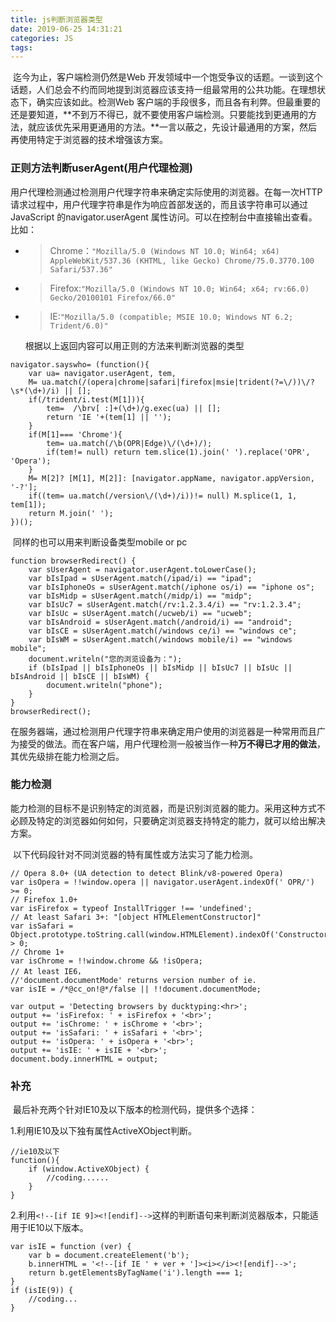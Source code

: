 ```yaml
---
title: js判断浏览器类型
date: 2019-06-25 14:31:21
categories: JS
tags:
---
```


​        迄今为止，客户端检测仍然是Web 开发领域中一个饱受争议的话题。一谈到这个话题，人们总会不约而同地提到浏览器应该支持一组最常用的公共功能。在理想状态下，确实应该如此。检测Web 客户端的手段很多，而且各有利弊。但最重要的还是要知道，**不到万不得已，就不要使用客户端检测。只要能找到更通用的方法，就应该优先采用更通用的方法。**一言以蔽之，先设计最通用的方案，然后再使用特定于浏览器的技术增强该方案。

<!-- more -->

### 正则方法判断userAgent(用户代理检测)

​        用户代理检测通过检测用户代理字符串来确定实际使用的浏览器。在每一次HTTP 请求过程中，用户代理字符串是作为响应首部发送的，而且该字符串可以通过JavaScript 的navigator.userAgent 属性访问。可以在控制台中直接输出查看。比如：

- > Chrome：`"Mozilla/5.0 (Windows NT 10.0; Win64; x64) AppleWebKit/537.36 (KHTML, like Gecko) Chrome/75.0.3770.100 Safari/537.36"`

- > Firefox:`"Mozilla/5.0 (Windows NT 10.0; Win64; x64; rv:66.0) Gecko/20100101 Firefox/66.0"` 

- > IE:`"Mozilla/5.0 (compatible; MSIE 10.0; Windows NT 6.2; Trident/6.0)"`

  根据以上返回内容可以用正则的方法来判断浏览器的类型

```
navigator.sayswho= (function(){
	var ua= navigator.userAgent, tem,
	M= ua.match(/(opera|chrome|safari|firefox|msie|trident(?=\/))\/?\s*(\d+)/i) || [];
	if(/trident/i.test(M[1])){
		tem=  /\brv[ :]+(\d+)/g.exec(ua) || [];
		return 'IE '+(tem[1] || '');
	}
	if(M[1]=== 'Chrome'){
		tem= ua.match(/\b(OPR|Edge)\/(\d+)/);
		if(tem!= null) return tem.slice(1).join(' ').replace('OPR', 'Opera');
	}
	M= M[2]? [M[1], M[2]]: [navigator.appName, navigator.appVersion, '-?'];
	if((tem= ua.match(/version\/(\d+)/i))!= null) M.splice(1, 1, tem[1]);
	return M.join(' ');
})();
```

​        同样的也可以用来判断设备类型mobile or pc

```
function browserRedirect() {
	var sUserAgent = navigator.userAgent.toLowerCase();
	var bIsIpad = sUserAgent.match(/ipad/i) == "ipad";
	var bIsIphoneOs = sUserAgent.match(/iphone os/i) == "iphone os";
	var bIsMidp = sUserAgent.match(/midp/i) == "midp";
	var bIsUc7 = sUserAgent.match(/rv:1.2.3.4/i) == "rv:1.2.3.4";
	var bIsUc = sUserAgent.match(/ucweb/i) == "ucweb";
	var bIsAndroid = sUserAgent.match(/android/i) == "android";
	var bIsCE = sUserAgent.match(/windows ce/i) == "windows ce";
	var bIsWM = sUserAgent.match(/windows mobile/i) == "windows mobile";
	document.writeln("您的浏览设备为：");
	if (bIsIpad || bIsIphoneOs || bIsMidp || bIsUc7 || bIsUc || bIsAndroid || bIsCE || bIsWM) {
		document.writeln("phone");
	}
}
browserRedirect();
```

​        在服务器端，通过检测用户代理字符串来确定用户使用的浏览器是一种常用而且广为接受的做法。而在客户端，用户代理检测一般被当作一种**万不得已才用的做法**，其优先级排在能力检测之后。

### 能力检测

​        能力检测的目标不是识别特定的浏览器，而是识别浏览器的能力。采用这种方式不必顾及特定的浏览器如何如何，只要确定浏览器支持特定的能力，就可以给出解决方案。

​        以下代码段针对不同浏览器的特有属性或方法实习了能力检测。

```
// Opera 8.0+ (UA detection to detect Blink/v8-powered Opera)
var isOpera = !!window.opera || navigator.userAgent.indexOf(' OPR/') >= 0;
// Firefox 1.0+
var isFirefox = typeof InstallTrigger !== 'undefined';   
// At least Safari 3+: "[object HTMLElementConstructor]"
var isSafari = Object.prototype.toString.call(window.HTMLElement).indexOf('Constructor') > 0;
// Chrome 1+
var isChrome = !!window.chrome && !isOpera;              
// At least IE6，
//'document.documentMode' returns version number of ie.
var isIE = /*@cc_on!@*/false || !!document.documentMode;   

var output = 'Detecting browsers by ducktyping:<hr>';
output += 'isFirefox: ' + isFirefox + '<br>';
output += 'isChrome: ' + isChrome + '<br>';
output += 'isSafari: ' + isSafari + '<br>';
output += 'isOpera: ' + isOpera + '<br>';
output += 'isIE: ' + isIE + '<br>';
document.body.innerHTML = output;
```

### 	补充

​        最后补充两个针对IE10及以下版本的检测代码，提供多个选择：

1.利用IE10及以下独有属性ActiveXObject判断。

```
//ie10及以下
function(){
	if (window.ActiveXObject) {
		//coding......
	}
}
```

2.利用`<!--[if IE 9]><![endif]-->`这样的判断语句来判断浏览器版本，只能适用于IE10以下版本。

```
var isIE = function (ver) {
	var b = document.createElement('b');
	b.innerHTML = '<!--[if IE ' + ver + ']><i></i><![endif]-->';
	return b.getElementsByTagName('i').length === 1;
}
if (isIE(9)) {
	//coding...
}
```

